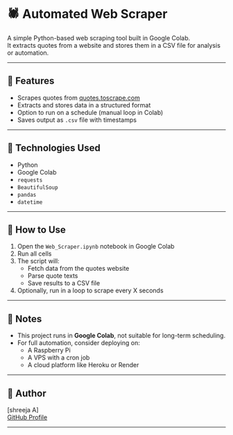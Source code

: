 # 🕷️ Automated Web Scraper

A simple Python-based web scraping tool built in Google Colab.  
It extracts quotes from a website and stores them in a CSV file for analysis or automation.

---

## 🚀 Features

- Scrapes quotes from [quotes.toscrape.com](http://quotes.toscrape.com)
- Extracts and stores data in a structured format
- Option to run on a schedule (manual loop in Colab)
- Saves output as `.csv` file with timestamps

---

## 🧰 Technologies Used

- Python
- Google Colab
- `requests`
- `BeautifulSoup`
- `pandas`
- `datetime`

---

## 📁 How to Use

1. Open the `Web_Scraper.ipynb` notebook in Google Colab
2. Run all cells
3. The script will:
   - Fetch data from the quotes website
   - Parse quote texts
   - Save results to a CSV file
4. Optionally, run in a loop to scrape every X seconds

---

## 📌 Notes

- This project runs in **Google Colab**, not suitable for long-term scheduling.
- For full automation, consider deploying on:
  - A Raspberry Pi
  - A VPS with a cron job
  - A cloud platform like Heroku or Render

---

## 👤 Author

[shreeja A]  
[GitHub Profile](https://github.comcj25-shree)

---

